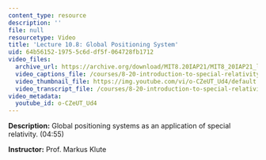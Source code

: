 ```yaml
---
content_type: resource
description: ''
file: null
resourcetype: Video
title: 'Lecture 10.8: Global Positioning System'
uid: 64b56152-1975-5c6d-df5f-064728fb1712
video_files:
  archive_url: https://archive.org/download/MIT8.20IAP21/MIT8_20IAP21_lec10-8_300k.mp4
  video_captions_file: /courses/8-20-introduction-to-special-relativity-january-iap-2021/e7fec78a6d0857388e922f3d7b3111df_o-CZeUT_Ud4.vtt
  video_thumbnail_file: https://img.youtube.com/vi/o-CZeUT_Ud4/default.jpg
  video_transcript_file: /courses/8-20-introduction-to-special-relativity-january-iap-2021/2547314f1cb0638bf5cf05441e320654_o-CZeUT_Ud4.pdf
video_metadata:
  youtube_id: o-CZeUT_Ud4
---
```


**Description:** Global positioning systems as an application of special relativity. (04:55)

**Instructor:** Prof. Markus Klute